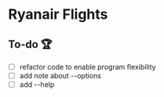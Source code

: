 # Ryanair Flights

## **To-do** 🏆
* [ ] refactor code to enable program flexibility
* [ ] add note about --options
* [ ] add --help
